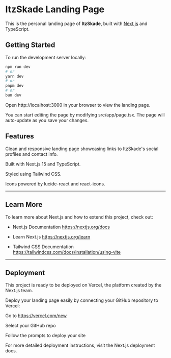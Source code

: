 # ItzSkade Landing Page

This is the personal landing page of **ItzSkade**, built with [Next.js](https://nextjs.org) and TypeScript.

## Getting Started

To run the development server locally:

```bash
npm run dev
# or
yarn dev
# or
pnpm dev
# or
bun dev
```

Open http://localhost:3000 in your browser to view the landing page.

You can start editing the page by modifying src/app/page.tsx. The page will auto-update as you save your changes.

## Features
Clean and responsive landing page showcasing links to ItzSkade's social profiles and contact info.

Built with Next.js 15 and TypeScript.

Styled using Tailwind CSS.

Icons powered by lucide-react and react-icons.

---

## Learn More
To learn more about Next.js and how to extend this project, check out:

- Next.js Documentation <https://nextjs.org/docs>

- Learn Next.js <https://nextjs.org/learn>

- Tailwind CSS Documentation <https://tailwindcss.com/docs/installation/using-vite>
---

## Deployment
This project is ready to be deployed on Vercel, the platform created by the Next.js team.

Deploy your landing page easily by connecting your GitHub repository to Vercel:

Go to https://vercel.com/new

Select your GitHub repo

Follow the prompts to deploy your site

For more detailed deployment instructions, visit the Next.js deployment docs.
